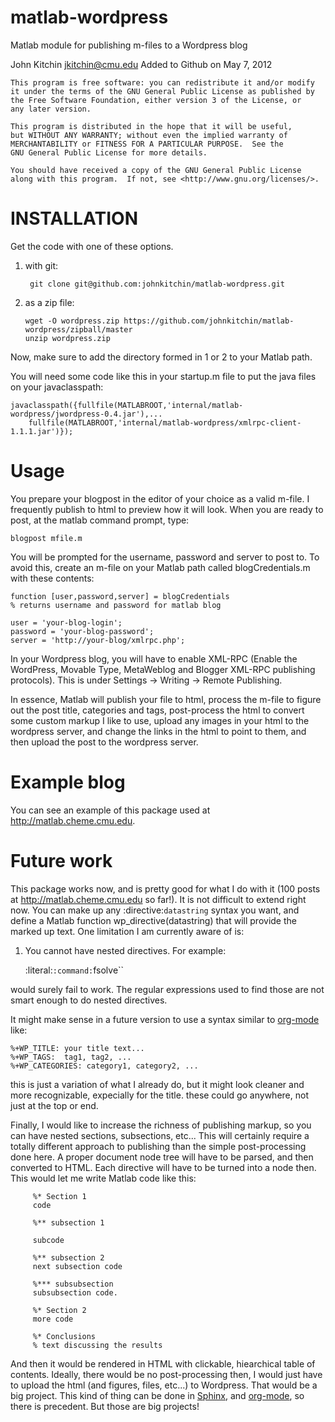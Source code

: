 matlab-wordpress
================

Matlab module for publishing m-files to a Wordpress blog

John Kitchin <jkitchin@cmu.edu>
Added to Github on May 7, 2012

    This program is free software: you can redistribute it and/or modify
    it under the terms of the GNU General Public License as published by
    the Free Software Foundation, either version 3 of the License, or
    any later version.

    This program is distributed in the hope that it will be useful,
    but WITHOUT ANY WARRANTY; without even the implied warranty of
    MERCHANTABILITY or FITNESS FOR A PARTICULAR PURPOSE.  See the
    GNU General Public License for more details.

    You should have received a copy of the GNU General Public License
    along with this program.  If not, see <http://www.gnu.org/licenses/>.

INSTALLATION
============

Get the code with one of these options.

1. with git:

        git clone git@github.com:johnkitchin/matlab-wordpress.git

2. as a zip file:

       wget -O wordpress.zip https://github.com/johnkitchin/matlab-wordpress/zipball/master
       unzip wordpress.zip

Now, make sure to add the directory formed in 1 or 2 to your Matlab path.

You will need some code like this in your startup.m file to put the java files on your javaclasspath:

    javaclasspath({fullfile(MATLABROOT,'internal/matlab-wordpress/jwordpress-0.4.jar'),...
        fullfile(MATLABROOT,'internal/matlab-wordpress/xmlrpc-client-1.1.1.jar')});

Usage
=====

You prepare your blogpost in the editor of your choice as a valid m-file. I frequently publish to html to preview how it will look. When you are ready to post, at the matlab command prompt, type:

    blogpost mfile.m

You will be prompted for the username, password and server to post to. To avoid this, create an m-file on your Matlab path called blogCredentials.m with these contents:

    function [user,password,server] = blogCredentials
    % returns username and password for matlab blog

    user = 'your-blog-login';
    password = 'your-blog-password';
    server = 'http://your-blog/xmlrpc.php';

In your Wordpress blog, you will have to enable XML-RPC (Enable the WordPress, Movable Type, MetaWeblog and Blogger XML-RPC publishing protocols). This is under Settings -> Writing -> Remote Publishing.

In essence, Matlab will publish your file to html, process the m-file to figure out the post title, categories and tags, post-process the html to convert some custom markup I like to use, upload any images in your html to the wordpress server, and change the links in the html to point to them, and then upload the post to the wordpress server.

Example blog
============

You can see an example of this package used at http://matlab.cheme.cmu.edu.

Future work
===========

This package works now, and is pretty good for what I do with it (100 posts at http://matlab.cheme.cmu.edu so far!). It is not difficult to extend right now. You can make up any :directive:`datastring` syntax you want, and define a Matlab function wp_directive(datastring) that will provide the marked up text. One limitation I am currently aware of is:

1. You cannot have nested directives. For example:

   :literal:`:command:`fsolve``

would surely fail to work. The regular expressions used to find those are not smart enough to do nested directives.

It might make sense in a future version to use a syntax similar to [org-mode](http://org-mode.org) like:

    %+WP_TITLE: your title text...
    %+WP_TAGS:  tag1, tag2, ...
    %+WP_CATEGORIES: category1, category2, ...

this is just a variation of what I already do, but it might look cleaner and more recognizable, expecially for the title. these could go anywhere, not just at the top or end.

Finally, I would like to increase the richness of publishing markup, so you can have nested sections, subsections, etc... This will certainly require a totally different approach to publishing than the simple post-processing done here. A proper document node tree will have to be parsed, and then converted to HTML. Each directive will have to be turned into a node then. This would let me write Matlab code like this:

         %* Section 1
         code

         %** subsection 1

         subcode

         %** subsection 2
         next subsection code

         %*** subsubsection
         subsubsection code.

         %* Section 2
         more code

         %* Conclusions
         % text discussing the results

And then it would be rendered in HTML with clickable, hiearchical table of contents. Ideally, there would be no post-processing then, I would just have to upload the html (and figures, files, etc...) to Wordpress. That would be a big project. This kind of thing can be done in [Sphinx](http://sphinx.pocoo.org/), and [org-mode](http://org-mode.org), so there is precedent. But those are big projects!
